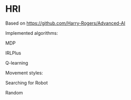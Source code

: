 # HRI

Based on https://github.com/Harry-Rogers/Advanced-AI

Implemented algorithms:

MDP

IRLPlus

Q-learning

Movement styles:

Searching for Robot 

Random
